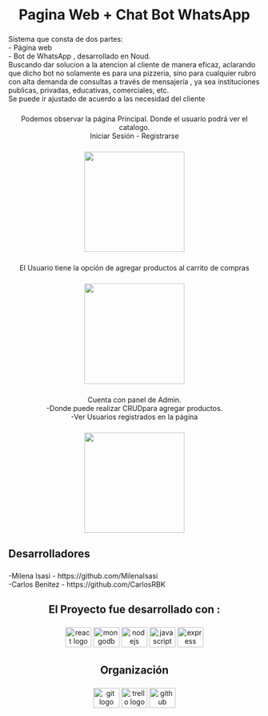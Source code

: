 <h1 align="center">Pagina Web + Chat Bot WhatsApp</h1>

###

<p align="left">Sistema que consta de dos partes:<br>- Página web<br>- Bot de WhatsApp , desarrollado en Noud.<br>Buscando dar solucion a la atencion al cliente de manera eficaz, aclarando que dicho bot no solamente es para una pizzeria, sino para cualquier rubro con alta demanda de consultas a través de mensajería  , ya sea instituciones publicas, privadas, educativas, comerciales, etc. <br>Se puede ir ajustado de acuerdo a las necesidad del cliente</p>

###

<p align="center">Podemos observar la página Principal. Donde el usuario podrá ver el catalogo. <br>Iniciar Sesión -  Registrarse</p>

###

<div align="center">
  <img height="200" src="https://i.ibb.co/WtSk4wJ/Captura-de-pantalla-2023-04-17-144534.pnghttps://i.ibb.co/WtSk4wJ/Captura-de-pantalla-2023-04-17-144534.pnghttps://i.ibb.co/WtSk4wJ/Captura-de-pantalla-2023-04-17-144534.png"  />
</div>

###

<p align="center">El Usuario tiene la opción de agregar productos al carrito de compras</p>

###

<div align="center">
  <img height="200" src="https://i.ibb.co/W3D1ryR/Captura-de-pantalla-2023-04-17-150108.png"  />
</div>

###

<p align="center">Cuenta con panel de Admin. <br>-Donde puede realizar CRUDpara agregar productos.<br>-Ver Usuarios registrados en la página</p>

###

<div align="center">
  <img height="200" src="https://i.ibb.co/qkCBbWj/Captura-de-pantalla-2023-04-17-144900.png"  />
</div>

###

<h2 align="left">Desarrolladores</h2>

###

<p align="left">-Milena Isasi - https://github.com/MilenaIsasi<br>-Carlos Benitez - https://github.com/CarlosRBK</p>

###

<h2 align="center">El Proyecto fue desarrollado con :</h2>

###

<div align="center">
  <img src="https://cdn.jsdelivr.net/gh/devicons/devicon/icons/react/react-original.svg" height="40" width="52" alt="react logo"  />
  <img src="https://cdn.jsdelivr.net/gh/devicons/devicon/icons/mongodb/mongodb-original.svg" height="40" width="52" alt="mongodb logo"  />
  <img src="https://cdn.jsdelivr.net/gh/devicons/devicon/icons/nodejs/nodejs-original.svg" height="40" width="52" alt="nodejs logo"  />
  <img src="https://cdn.jsdelivr.net/gh/devicons/devicon/icons/javascript/javascript-original.svg" height="40" width="52" alt="javascript logo"  />
  <img src="https://cdn.jsdelivr.net/gh/devicons/devicon/icons/express/express-original.svg" height="40" width="52" alt="express logo"  />
</div>

###

<h2 align="center">Organización</h2>

###

<div align="center">
  <img src="https://cdn.jsdelivr.net/gh/devicons/devicon/icons/git/git-original.svg" height="40" width="52" alt="git logo"  />
  <img src="https://cdn.jsdelivr.net/gh/devicons/devicon/icons/trello/trello-plain.svg" height="40" width="52" alt="trello logo"  />
  <img src="https://cdn.jsdelivr.net/gh/devicons/devicon/icons/github/github-original.svg" height="40" width="52" alt="github logo"  />
</div>

###
